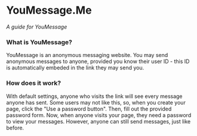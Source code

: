 # YouMessage.Me
*A guide for YouMessage*

### What is YouMessage?
YouMessage is an anonymous messaging website.  You may send anonymous messages to anyone, provided you know their user ID - this ID
is automatically embeded in the link they may send you.  

### How does it work?
With default settings, anyone who visits the link will see every message anyone has sent.  Some users may not like this, so, when you create
your page, click the "Use a password button".  Then, fill out the provided password form.  Now, when anyone visits your page, they need a
password to view your messages.  However, anyone can still send messages, just like before.
